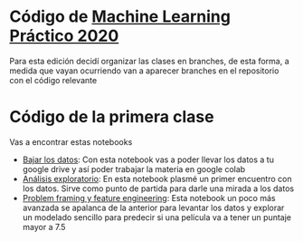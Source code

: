 




# Código de [Machine Learning Práctico 2020](https://elsonidoq.github.io/machine-learning-practico/)

Para esta edición decidí organizar las clases en branches, de esta forma, a medida que vayan ocurriendo van a aparecer branches en el repositorio con el código relevante




# Código de la primera clase

Vas a encontrar estas notebooks

* [Bajar los datos](https://github.com/elsonidoq/machine_learning_practico/blob/clase-1/notebooks/clase-1/01_get_the_data.ipynb): Con esta notebook vas a poder llevar los datos a tu google drive y así poder trabajar la materia en google colab
* [Análisis exploratorio](https://github.com/elsonidoq/machine_learning_practico/blob/clase-1/notebooks/clase-1/02_explore_the_data.ipynb): En esta notebook plasmé un primer encuentro con los datos. Sirve como punto de partida para darle una mirada a los datos
* [Problem framing y feature engineering](https://github.com/elsonidoq/machine_learning_practico/blob/clase-1/notebooks/clase-1/03_problem_framing_and_feature_engineering.ipynb): Esta notebook un poco más avanzada se apalanca de la anterior para levantar los datos y explorar un modelado sencillo para predecir si una película va a tener un puntaje mayor a 7.5 

